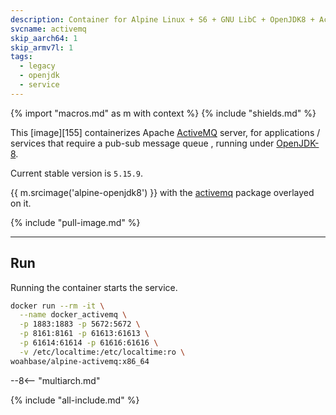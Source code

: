 ```yaml
---
description: Container for Alpine Linux + S6 + GNU LibC + OpenJDK8 + ActiveMQ
svcname: activemq
skip_aarch64: 1
skip_armv7l: 1
tags:
  - legacy
  - openjdk
  - service
---
```


{% import "macros.md" as m with context %}
{% include "shields.md" %}

This [image][155] containerizes Apache [ActiveMQ][1] server, for
applications / services that require a pub-sub message queue
, running under [OpenJDK-8][2].

Current stable version is `5.15.9`.

{{ m.srcimage('alpine-openjdk8') }} with the [activemq][3] package
overlayed on it.

{% include "pull-image.md" %}

---
Run
---

Running the container starts the service.

``` sh
docker run --rm -it \
  --name docker_activemq \
  -p 1883:1883 -p 5672:5672 \
  -p 8161:8161 -p 61613:61613 \
  -p 61614:61614 -p 61616:61616 \
  -v /etc/localtime:/etc/localtime:ro \
woahbase/alpine-activemq:x86_64
```

--8<-- "multiarch.md"

[1]: https://activemq.apache.org/
[2]: https://openjdk.org/projects/jdk8/
[3]: https://downloads.apache.org/activemq/

{% include "all-include.md" %}
